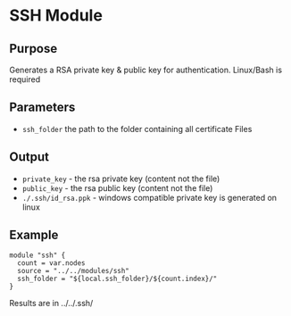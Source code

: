 # SSH Module

## Purpose
Generates a RSA private key & public key for authentication.
Linux/Bash is required

## Parameters
- ```ssh_folder``` the path to the folder containing all certificate Files

## Output
- ```private_key``` - the rsa private key (content not the file)
- ```public_key``` - the rsa public key (content not the file)
- ```./.ssh/id_rsa.ppk``` - windows compatible private key is generated on linux

## Example
```
module "ssh" {
  count = var.nodes
  source = "../../modules/ssh"
  ssh_folder = "${local.ssh_folder}/${count.index}/"
}
```
Results are in ../../.ssh/
